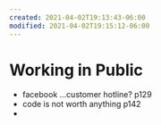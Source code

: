 ```yaml
---
created: 2021-04-02T19:13:43-06:00
modified: 2021-04-02T19:15:12-06:00
---
```


# Working in Public

- facebook ...customer hotline? p129
- code is not worth anything p142
-